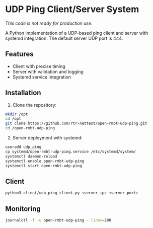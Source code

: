 # UDP Ping Client/Server System


*This code is not ready for production use*.

A Python implementation of a UDP-based ping client and server with systemd integration.
The default server UDP port is 444.

## Features
- Client with precise timing
- Server with validation and logging
- Systemd service integration

## Installation

1. Clone the repository:
```bash
mkdir /opt
cd /opt
git clone https://github.com/rtr-nettest/open-rmbt-udp-ping.git
cd /open-rmbt-udp-ping
```

2. Server deployment with systemd:

```bash
useradd udp_ping
cp systemd/open-rmbt-udp-ping.service /etc/systemd/system/
systemctl daemon-reload
systemctl enable open-rmbt-udp-ping 
systemctl start open-rmbt-udp-ping
```


## Client
```bash
python3 client/udp_ping_client.py <server_ip> <server_port>
```

## Monitoring
```bash
journalctl -f -u open-rmbt-udp-ping --lines=200
```
